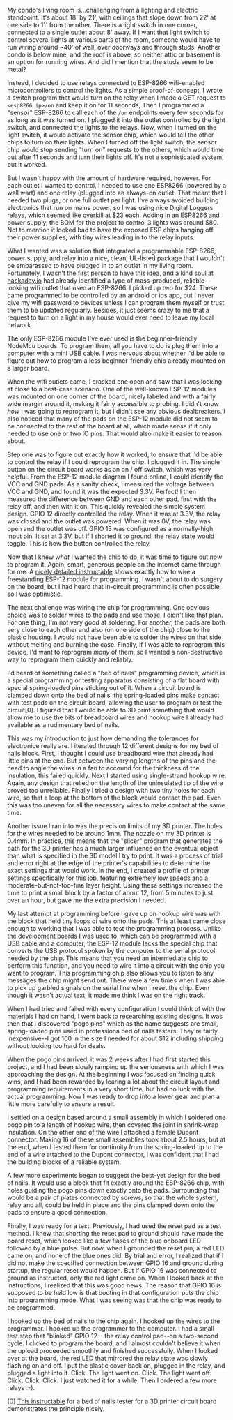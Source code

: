 My condo's living room is...challenging from a lighting and electric
standpoint. It's about 18' by 21', with ceilings that slope down from
22' at one side to 11' from the other. There is a light switch in
one corner, connected to a single outlet about 8' away. If I want that
light switch to control several lights at various parts of the room,
someone would have to run wiring around ~40' of wall, over doorways
and through studs. Another condo is below mine, and the roof is above,
so neither attic or basement is an option for running wires. And did
I mention that the studs seem to be metal?

Instead, I decided to use relays connected to ESP-8266 wifi-enabled
microcontrollers to control the lights. As a simple proof-of-concept,
I wrote a switch program that would turn on the relay when I made a
GET request to `<esp8266 ip>/on` and keep it on for 11 seconds, Then
I programmed a "sensor" ESP-8266 to call each of the `/on` endpoints
every few seconds for as long as it was turned on. I plugged it into
the outlet controlled by the light switch, and connected the lights
to the relays. Now, when I turned on the light switch, it would
activate the sensor chip, which would tell the other chips to turn
on their lights. When I turned off the light switch, the sensor chip
would stop sending "turn on" requests to the others, which would time
out after 11 seconds and turn their lights off. It's not a sophisticated
system, but it worked.

But I wasn't happy with the amount of hardware required, however. For
each outlet I wanted to control, I needed to use one ESP8266 (powered
by a wall wart) and one relay (plugged into an always-on outlet. That
meant that I needed two plugs, or one full outlet per light. I've always
avoided building electronics that run on mains power, so I was using
nice Digital Loggers relays, which seemed like overkill at $23 each.
Adding in an ESP8266 and power supply, the BOM for the project to
control 3 lights was around $80. Not to mention it looked bad to have
the exposed ESP chips hanging off their power supplies, with tiny
wires leading in to the relay inputs.

What I wanted was a solution that integrated a programmable ESP-8266,
power supply, and relay into a nice, clean, UL-listed package that I
wouldn't be embarassed to have plugged in to an outlet in my living
room. Fortunately, I wasn't the first person to have this idea, and
a kind soul at [hackaday.io](https://hackaday.io/project/20316-wifi-outlet-hacking)
had already identified a type of mass-produced, reliable-looking wifi
outlet that used an ESP-8266. I picked up two for $24. These came 
programmed to be controlled by an android or ios app, but I never
give my wifi password to devices unless I can program them myself or
trust them to be updated regularly. Besides, it just seems crazy to 
me that a request to turn on a light in my house would ever need 
to leave my local network.

The only ESP-8266 module I've ever used is the beginner-friendly
NodeMcu boards. To program them, all you have to do is plug them
into a computer with a mini USB cable. I was nervous about whether
I'd be able to figure out how to program a less beginner-friendly
chip already mounted on a larger board.

When the wifi outlets came, I cracked one open and saw that I was
looking at close to a best-case scenario. One of the well-known
ESP-12 modules was mounted on one corner of the board, nicely
labeled and with a fairly wide margin around it, making it
fairly accessible to probing. I didn't know _how_ I was going to
reprogram it, but I didn't see any obvious dealbreakers. I also
noticed that many of the pads on the ESP-12 module did not seem
to be connected to the rest of the board at all, which made sense
if it only needed to use one or two IO pins. That would also make
it easier to reason about.

Step one was to figure out exactly how it worked, to ensure that
I'd be able to control the relay if I could reprogram the chip.
I plugged it in. The single button on the circuit board works
as an on / off switch, which was very helpful. From the ESP-12
module diagram I found online, I could identify the VCC and GND
pads. As a sanity check, I measured the voltage between VCC and
GND, and found it was the expected 3.3V. Perfect! I then measured
the difference between GND and  each other pad, first with the
relay off, and then with it on. This quickly revealed the simple
system design. GPIO 12 directly controlled the relay. When it was
at 3.3V, the relay was closed and the outlet was powered. When it
was 0V, the relay was open and the outlet was off. GPIO 13 was
configured as a normally-high input pin. It sat at 3.3V, but if I
shorted it to ground, the relay state would toggle. This is how
the button controlled the relay.

Now that I knew _what_ I wanted the chip to do, it was time to figure
out _how_ to program it. Again, smart, generous people on the internet
came through for me. A [nicely detailed instructable](http://www.instructables.com/id/Getting-Started-with-the-ESP8266-ESP-12/)
shows exactly how to wire a freestanding ESP-12 module for programming.
I wasn't about to do surgery on the board, but I had heard that in-circuit 
programming is often possible, so I was optimistic.

The next challenge was wiring the chip for programming. One obvious
choice was to solder wires to the pads and use those. I didn't like
that plan. For one thing, I'm not very good at soldering. For another,
the pads are both very close to each other and also (on one side of the
chip) close to the plastic housing. I would not have been able to solder
the wires on that side without melting and burning the case. Finally,
if I was able to reprogram this device, I'd want to reprogram _many_
of them, so I wanted a non-destructive way to reprogram them quickly
and reliably.

I'd heard of something called a "bed of nails" programming device, which
is a special programming or testing apparatus consisting of a flat board
with special spring-loaded pins sticking out of it. When a circuit board
is clamped down onto the bed of nails, the spring-loaded pins make contact
with test pads on the circuit board, allowing the user to program or test
the circuit[0]. I figured that I would be able to 3D print something that
would allow me to use the bits of breadboard wires and hookup wire I already
had available as a rudimentary bed of nails.

This was my introduction to just how demanding the tolerances for electronice
really are.  I iterated through 12 different designs for my bed of nails
block. First, I thought I could use breadboard wire that already had little pins
at the end. But between the varying lengths of the pins and the need to angle
the wires in a fan to accound for the thickness of the insulation, this failed
quickly. Next I started using single-strand hookup wire. Again, any design that
relied on the length of the uninsulated tip of the wire proved too unreliable.
Finally I tried a design with two tiny holes for each wire, so that a loop
at the bottom of the block would contact the pad. Even this was too uneven for
all the necessary wires to make contact at the same time.

Another issue I ran into was the precision limits of my 3D printer. The holes for the
wires needed to be around 1mm. The nozzle on my 3D printer is 0.4mm. In practice,
this means that the "slicer" program that generates the path for the 3D printer
has a much larger influence on the eventual object than what is specified in the
3D model I try to print. It was a process of trial and error right at the edge
of the printer's capabilities to determine the exact settings that would work.
In the end, I created a profile of printer settings specifically for this job,
featuring extremely low speeds and a moderate-but-not-too-fine layer height. Using
these settings increased the time to print a small block by a factor of about 12,
from 5 minutes to just over an hour, but gave me the extra precision I needed.

My last attempt at programming before I gave up on hookup wire was with the block
that held tiny loops of wire onto the pads. This at least came close enough to
working that I was able to test the programming process. Unlike the development
boards I was used to, which can be programmed with a USB cable and a computer,
the ESP-12 module lacks the special chip that converts the USB protocol spoken
by the computer to the serial protocol needed by the chip. This means that you
need an intermediate chip to perform this function, and you need to wire it into
a circuit with the chip you want to program. This programming chip also allows you
to listen to any messages the chip might send out. There were a few times when I
was able to pick up garbled signals on the serial line when I reset the chip. Even
though it wasn't actual text, it made me think I was on the right track.

When I had tried and failed with every configuration I could think of with the
materials I had on hand, I went back to researching existing designs. It was then
that I discovered "pogo pins" which as the name suggests are small, spring-loaded
pins used in professiona bed of nails testers. They're fairly inexpensive--I got
100 in the size I needed for about $12 including shipping without looking too
hard for deals.

When the pogo pins arrived, it was 2 weeks after I had first started this project,
and I had been slowly ramping up the seriousness with which I was approaching
the design. At the beginning I was focused on finding quick wins, and I had
been rewarded by learing a lot about the circuit layout and programming requirements
in a very short time, but had no luck with the actual programming. Now I was
ready to drop into a lower gear and plan a little more carefully to ensure a result.

I settled on a design based around a small assembly in which I soldered one pogo pin
to a length of hookup wire, then covered the joint in shrink-wrap insulation.
On the other end of the wire I attached a female Dupont connector. Making 16 of these
small assemblies took about 2.5 hours, but at the end, when I tested them for
continuity from the spring-loaded tip to the end of a wire attached to the Dupont
connector, I was confident that I had the building blocks of a reliable system.

A few more experiments began to suggest the best-yet design for the bed of nails.
It would use a block that fit exactly around the ESP-8266 chip, with holes guiding 
the pogo pins down exactly onto the pads. Surrounding that would be a pair of plates
connected by screws, so that the whole system, relay and all, could be held in place
and the pins clamped down onto the pads to ensure a good connection. 

Finally, I was ready for a test. Previously, I had used the reset pad as a test method.
I knew that shorting the reset pad to ground should have made the board reset, which
looked like a few flases of the blue onboard LED followed by a blue pulse. But
now, when I grounded the reset pin, a red LED came on, and none of the blue ones did.
By trial and error, I realized that if I did not make the specified connection between
GPIO 16 and ground during startup, the regular reset would happen. But if GPIO 16
was connected to ground as instructed, only the red light came on. When I looked
back at the instructions, I realized that this was good news. The reason that GPIO
16 is supposed to be held low is that booting in that configuration puts the chip
into programming mode. What I was seeing was that the chip was ready to be programmed.

I hooked up the bed of nails to the chip again. I hooked up the wires to the programmer.
I hooked up the programmer to the computer. I had a small test step that "blinked" GPIO 12--
the relay control pad--on a two-second cycle. I clicked to program the board, and I almost
couldn't believe it when the upload proceeded smoothly and finished successfully. When
I looked over at the board, the red LED that mirrored the relay state was slowly flashing
on and off. I put the plastic cover back on, plugged in the relay, and plugged a light into
it. Click. The light went on. Click. The light went off. Click. Click. Click. I just 
watched it for a while. Then I ordered a few more relays :-).

(0) [This instructable](http://www.instructables.com/id/How-to-build-a-custom-bed-of-nails-tester-for-your/)
for a bed of nails tester for a 3D printer circuit board demonstrates the
principle nicely.
